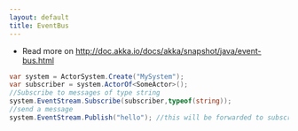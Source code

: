 ```yaml
---
layout: default
title: EventBus
---
```

* Read more on http://doc.akka.io/docs/akka/snapshot/java/event-bus.html

```csharp
var system = ActorSystem.Create("MySystem");
var subscriber = system.ActorOf<SomeActor>();
//Subscribe to messages of type string
system.EventStream.Subscribe(subscriber,typeof(string));
//send a message
system.EventStream.Publish("hello"); //this will be forwarded to subscriber
```